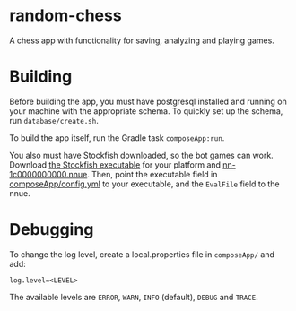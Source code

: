 # random-chess
A chess app with functionality for saving, analyzing and playing games.

# Building
Before building the app, you must have postgresql installed and running on your machine with the appropriate schema.
To quickly set up the schema, run `database/create.sh`.

To build the app itself, run the Gradle task `composeApp:run`.

You also must have Stockfish downloaded, so the bot games can work.
Download [the Stockfish executable](https://stockfishchess.org/download/) for your platform
and [nn-1c0000000000.nnue](https://tests.stockfishchess.org/api/nn/nn-1c0000000000.nnue).
Then, point the executable field in [composeApp/config.yml](composeApp/config.yml) to your executable,
and the `EvalFile` field to the nnue. 

# Debugging
To change the log level, create a local.properties file in `composeApp/` and add:
```
log.level=<LEVEL>
```
The available levels are `ERROR`, `WARN`, `INFO` (default), `DEBUG` and `TRACE`.